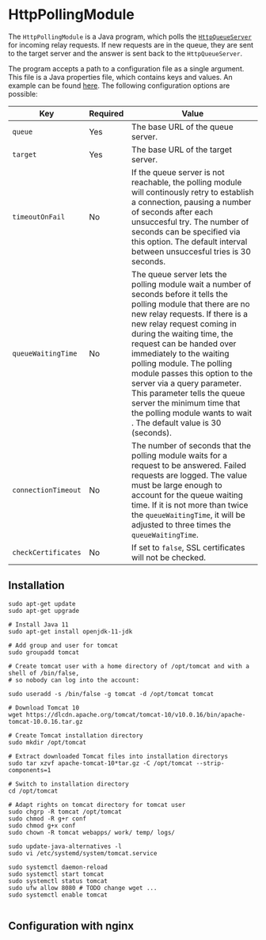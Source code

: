 # HttpPollingModule

The `HttpPollingModule` is a Java program, which polls the [`HttpQueueServer`](https://github.com/stefan-m-lenz/HttpQueueServer) for incoming relay requests.
If new requests are in the queue, they are sent to the target server and the answer is sent back to the `HttpQueueServer`.

The program accepts a path to a configuration file as a single argument.
This file is a Java properties file, which contains keys and values.
An example can be found [here](config.properties).
The following configuration options are possible:

|Key|Required|Value|
|-|-|-|
|`queue`|Yes|The base URL of the queue server.|
|`target`|Yes|The base URL of the target server.|
|`timeoutOnFail`|No|If the queue server is not reachable, the polling module will continously retry to establish a connection, pausing a number of seconds after each unsuccesful try. The number of seconds can be specified via this option. The default interval between unsuccesful tries is 30 seconds.|
|`queueWaitingTime`|No|The queue server lets the polling module wait a number of seconds before it tells the polling module that there are no new relay requests. If there is a new relay request coming in during the waiting time, the request can be handed over immediately to the waiting polling module. The polling module passes this option to the server via a query parameter. This parameter tells the queue server the minimum time that the polling module wants to wait . The default value is 30 (seconds).|
|`connectionTimeout`|No|The number of seconds that the polling module waits for a request to be answered. Failed requests are logged. The value must be large enough to account for the queue waiting time. If it is not more than twice the `queueWaitingTime`, it will be adjusted to three times the `queueWaitingTime`.|
|`checkCertificates`|No|If set to `false`, SSL certificates will not be checked.|


## Installation

```{bash}
sudo apt-get update
sudo apt-get upgrade

# Install Java 11
sudo apt-get install openjdk-11-jdk

# Add group and user for tomcat
sudo groupadd tomcat

# Create tomcat user with a home directory of /opt/tomcat and with a shell of /bin/false,
# so nobody can log into the account:

sudo useradd -s /bin/false -g tomcat -d /opt/tomcat tomcat

# Download Tomcat 10
wget https://dlcdn.apache.org/tomcat/tomcat-10/v10.0.16/bin/apache-tomcat-10.0.16.tar.gz

# Create Tomcat installation directory
sudo mkdir /opt/tomcat

# Extract downloaded Tomcat files into installation directorys
sudo tar xzvf apache-tomcat-10*tar.gz -C /opt/tomcat --strip-components=1

# Switch to installation directory
cd /opt/tomcat

# Adapt rights on tomcat directory for tomcat user
sudo chgrp -R tomcat /opt/tomcat
sudo chmod -R g+r conf
sudo chmod g+x conf
sudo chown -R tomcat webapps/ work/ temp/ logs/

sudo update-java-alternatives -l
sudo vi /etc/systemd/system/tomcat.service

sudo systemctl daemon-reload
sudo systemctl start tomcat
sudo systemctl status tomcat
sudo ufw allow 8080 # TODO change wget ...
sudo systemctl enable tomcat


```

## Configuration with nginx

